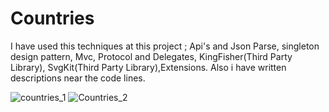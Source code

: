 # Countries
I have used this techniques at this project ; Api's and Json Parse, singleton design pattern, Mvc, Protocol and Delegates, KingFisher(Third Party Library), SvgKit(Third Party Library),Extensions. 
Also i have written descriptions near the code lines.


![countries_1](https://user-images.githubusercontent.com/93772393/155862472-a563ff7f-2e89-4d2d-bfb2-9f668f75dfd1.gif)
![Countries_2](https://user-images.githubusercontent.com/93772393/155862475-0acf6add-2a46-4240-bd3c-c21b80a7c916.gif)
